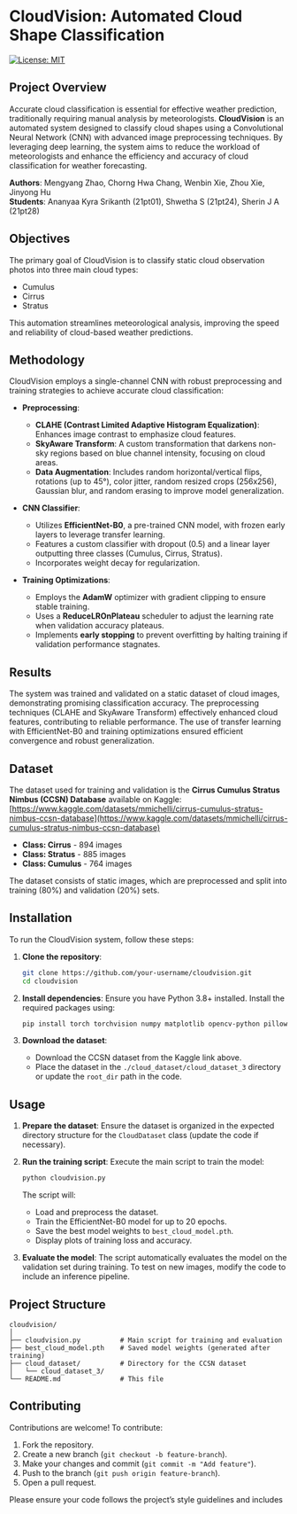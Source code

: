 # CloudVision: Automated Cloud Shape Classification

[![License: MIT](https://img.shields.io/badge/License-MIT-yellow.svg)](https://opensource.org/licenses/MIT)

## Project Overview

Accurate cloud classification is essential for effective weather prediction, traditionally requiring manual analysis by meteorologists. **CloudVision** is an automated system designed to classify cloud shapes using a Convolutional Neural Network (CNN) with advanced image preprocessing techniques. By leveraging deep learning, the system aims to reduce the workload of meteorologists and enhance the efficiency and accuracy of cloud classification for weather forecasting.

**Authors**: Mengyang Zhao, Chorng Hwa Chang, Wenbin Xie, Zhou Xie, Jinyong Hu  
**Students**: Ananyaa Kyra Srikanth (21pt01), Shwetha S (21pt24), Sherin J A (21pt28)

## Objectives

The primary goal of CloudVision is to classify static cloud observation photos into three main cloud types:
- Cumulus
- Cirrus
- Stratus

This automation streamlines meteorological analysis, improving the speed and reliability of cloud-based weather predictions.

## Methodology

CloudVision employs a single-channel CNN with robust preprocessing and training strategies to achieve accurate cloud classification:

- **Preprocessing**:
  - **CLAHE (Contrast Limited Adaptive Histogram Equalization)**: Enhances image contrast to emphasize cloud features.
  - **SkyAware Transform**: A custom transformation that darkens non-sky regions based on blue channel intensity, focusing on cloud areas.
  - **Data Augmentation**: Includes random horizontal/vertical flips, rotations (up to 45°), color jitter, random resized crops (256x256), Gaussian blur, and random erasing to improve model generalization.

- **CNN Classifier**:
  - Utilizes **EfficientNet-B0**, a pre-trained CNN model, with frozen early layers to leverage transfer learning.
  - Features a custom classifier with dropout (0.5) and a linear layer outputting three classes (Cumulus, Cirrus, Stratus).
  - Incorporates weight decay for regularization.

- **Training Optimizations**:
  - Employs the **AdamW** optimizer with gradient clipping to ensure stable training.
  - Uses a **ReduceLROnPlateau** scheduler to adjust the learning rate when validation accuracy plateaus.
  - Implements **early stopping** to prevent overfitting by halting training if validation performance stagnates.

## Results

The system was trained and validated on a static dataset of cloud images, demonstrating promising classification accuracy. The preprocessing techniques (CLAHE and SkyAware Transform) effectively enhanced cloud features, contributing to reliable performance. The use of transfer learning with EfficientNet-B0 and training optimizations ensured efficient convergence and robust generalization.

## Dataset

The dataset used for training and validation is the **Cirrus Cumulus Stratus Nimbus (CCSN) Database** available on Kaggle:  
[https://www.kaggle.com/datasets/mmichelli/cirrus-cumulus-stratus-nimbus-ccsn-database](https://www.kaggle.com/datasets/mmichelli/cirrus-cumulus-stratus-nimbus-ccsn-database)

- **Class: Cirrus** - 894 images
- **Class: Stratus** - 885 images
- **Class: Cumulus** - 764 images

The dataset consists of static images, which are preprocessed and split into training (80%) and validation (20%) sets.

## Installation

To run the CloudVision system, follow these steps:

1. **Clone the repository**:
   ```bash
   git clone https://github.com/your-username/cloudvision.git
   cd cloudvision
   ```

2. **Install dependencies**:
   Ensure you have Python 3.8+ installed. Install the required packages using:
   ```bash
   pip install torch torchvision numpy matplotlib opencv-python pillow
   ```

3. **Download the dataset**:
   - Download the CCSN dataset from the Kaggle link above.
   - Place the dataset in the `./cloud_dataset/cloud_dataset_3` directory or update the `root_dir` path in the code.

## Usage

1. **Prepare the dataset**:
   Ensure the dataset is organized in the expected directory structure for the `CloudDataset` class (update the code if necessary).

2. **Run the training script**:
   Execute the main script to train the model:
   ```bash
   python cloudvision.py
   ```
   The script will:
   - Load and preprocess the dataset.
   - Train the EfficientNet-B0 model for up to 20 epochs.
   - Save the best model weights to `best_cloud_model.pth`.
   - Display plots of training loss and accuracy.

3. **Evaluate the model**:
   The script automatically evaluates the model on the validation set during training. To test on new images, modify the code to include an inference pipeline.

## Project Structure

```
cloudvision/
│
├── cloudvision.py          # Main script for training and evaluation
├── best_cloud_model.pth    # Saved model weights (generated after training)
├── cloud_dataset/          # Directory for the CCSN dataset
│   └── cloud_dataset_3/
└── README.md               # This file
```

## Contributing

Contributions are welcome! To contribute:
1. Fork the repository.
2. Create a new branch (`git checkout -b feature-branch`).
3. Make your changes and commit (`git commit -m "Add feature"`).
4. Push to the branch (`git push origin feature-branch`).
5. Open a pull request.

Please ensure your code follows the project’s style guidelines and includes